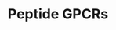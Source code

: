 ---
annotations:
- type: Pathway Ontology
  value: G protein mediated signaling pathway
authors:
- MaintBot
- Andra
- Egonw
- Mkutmon
description: ''
last-edited: 2021-02-13
organisms:
- Bos taurus
redirect_from:
- /index.php/Pathway:WP1001
- /instance/WP1001
schema-jsonld:
- '@context': https://schema.org/
  '@id': https://wikipathways.github.io/pathways/WP1001.html
  '@type': Dataset
  creator:
    '@type': Organization
    name: WikiPathways
  description: ''
  keywords:
  - FPRL2
  - C3AR1
  - BDKRB1
  - CCR2
  - OPRK1
  - CXCR4
  - MC5R
  - ACKR1
  - CCR10
  - BRS3
  - CCR1
  - Gq/G11 Pathway
  - CCR9
  - SSTR5
  - CCR3
  - NTSR1
  - Gi/Go Pathway
  - AVPR2
  - GHSR
  - CCR4
  - MC2R
  - OPRD1
  - SSTR3
  - FPR1
  - NPY2R
  - FSHR
  - TACR2
  - CXCR3
  - CX3CR1
  - GRPR
  - CCKBR
  - NPY5R
  - AVPR1B
  - TAC4
  - OPRL1
  - AT2
  - NPY6R
  - BLR1
  - EDNRB
  - AVPR1A
  - Bradykinin
  - GALR3
  - AGTR1
  - OXTR
  - TACR3
  - CCR6
  - SSTR1
  - ATP8A1
  - '</br>HomologyConvert: Homo sapiens to Bos taurus: Original ID = L:23620'
  - CXCR6
  - OPRM1
  - SSTR4
  - BDKRB2
  - NTSR2
  - Oxytocin
  - C5AR1
  - NPY1R
  - PPYR1
  - MC3R
  - MC4R
  - NK1R
  - CXCR2
  - CCKAR
  - CCR7
  - TSHR
  - Gs Pathway
  - LHCGR
  - GALR1
  - GALR2
  - SSTR2
  - TRHR
  - GNRHR
  - FPRL1
  - MC1R
  - CCR8
  - CCR5
  - NMBR
  - EDNRA
  license: CC0
  name: Peptide GPCRs
seo: CreativeWork
title: Peptide GPCRs
wpid: WP1001
---